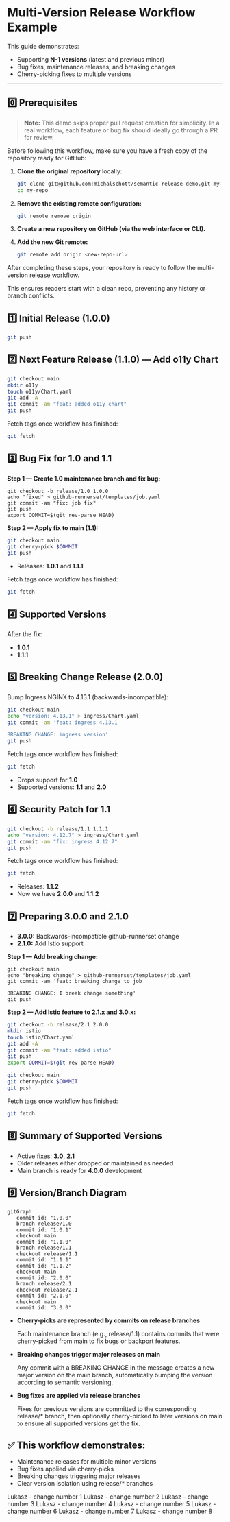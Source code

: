 # Multi-Version Release Workflow Example

This guide demonstrates:

- Supporting **N-1 versions** (latest and previous minor)
- Bug fixes, maintenance releases, and breaking changes
- Cherry-picking fixes to multiple versions

---

## 0️⃣ Prerequisites

> **Note:** This demo skips proper pull request creation for simplicity. In a real workflow, each feature or bug fix should ideally go through a PR for review.

Before following this workflow, make sure you have a fresh copy of the repository ready for GitHub:

1. **Clone the original repository** locally:

   ```bash
   git clone git@github.com:michalschott/semantic-release-demo.git my-repo
   cd my-repo

2. **Remove the existing remote configuration:**
   ```bash
   git remote remove origin
   ```

3. **Create a new repository on GitHub (via the web interface or CLI).**

4. **Add the new Git remote:**

   ```bash
   git remote add origin <new-repo-url>
   ```

After completing these steps, your repository is ready to follow the multi-version release workflow.

This ensures readers start with a clean repo, preventing any history or branch conflicts.

## 1️⃣ Initial Release (1.0.0)

```bash
git push
```

## 2️⃣ Next Feature Release (1.1.0) — Add o11y Chart

```bash
git checkout main
mkdir o11y
touch o11y/Chart.yaml
git add -A
git commit -am "feat: added o11y chart"
git push
```

Fetch tags once workflow has finished:

```bash
git fetch
```

## 3️⃣ Bug Fix for 1.0 and 1.1

**Step 1 — Create 1.0 maintenance branch and fix bug:**

```
git checkout -b release/1.0 1.0.0
echo "fixed" > github-runnerset/templates/job.yaml
git commit -am "fix: job fix"
git push
export COMMIT=$(git rev-parse HEAD)
```

**Step 2 — Apply fix to main (1.1):**

```bash
git checkout main
git cherry-pick $COMMIT
git push
```

* Releases: **1.0.1** and **1.1.1**

Fetch tags once workflow has finished:

```bash
git fetch
```

## 4️⃣ Supported Versions

After the fix:
* **1.0.1**
* **1.1.1**

## 5️⃣ Breaking Change Release (2.0.0)

Bump Ingress NGINX to 4.13.1 (backwards-incompatible):

```bash
git checkout main
echo "version: 4.13.1" > ingress/Chart.yaml
git commit -am 'feat: ingress 4.13.1

BREAKING CHANGE: ingress version'
git push
```

Fetch tags once workflow has finished:

```bash
git fetch
```

* Drops support for **1.0**
* Supported versions: **1.1** and **2.0**

## 6️⃣ Security Patch for 1.1

```bash
git checkout -b release/1.1 1.1.1
echo "version: 4.12.7" > ingress/Chart.yaml
git commit -am "fix: ingress 4.12.7"
git push
```

Fetch tags once workflow has finished:

```bash
git fetch
```

* Releases: **1.1.2**
* Now we have **2.0.0** and **1.1.2**

## 7️⃣ Preparing 3.0.0 and 2.1.0

* **3.0.0:** Backwards-incompatible github-runnerset change
* **2.1.0:** Add Istio support

**Step 1 — Add breaking change:**

```
git checkout main
echo "breaking change" > github-runnerset/templates/job.yaml
git commit -am 'feat: breaking change to job

BREAKING CHANGE: I break change something'
git push
```

**Step 2 — Add Istio feature to 2.1.x and 3.0.x:**
```bash
git checkout -b release/2.1 2.0.0
mkdir istio
touch istio/Chart.yaml
git add -A
git commit -am "feat: added istio"
git push
export COMMIT=$(git rev-parse HEAD)
```

```bash
git checkout main
git cherry-pick $COMMIT
git push
```

Fetch tags once workflow has finished:

```bash
git fetch
```

## 8️⃣ Summary of Supported Versions
* Active fixes: **3.0**, **2.1**
* Older releases either dropped or maintained as needed
* Main branch is ready for **4.0.0** development

## 9️⃣ Version/Branch Diagram

```mermaid
gitGraph
   commit id: "1.0.0"
   branch release/1.0
   commit id: "1.0.1"
   checkout main
   commit id: "1.1.0"
   branch release/1.1
   checkout release/1.1
   commit id: "1.1.1"
   commit id: "1.1.2"
   checkout main
   commit id: "2.0.0"
   branch release/2.1
   checkout release/2.1
   commit id: "2.1.0"
   checkout main
   commit id: "3.0.0"
```

* **Cherry-picks are represented by commits on release branches**

  Each maintenance branch (e.g., release/1.1) contains commits that were cherry-picked from main to fix bugs or backport features.

* **Breaking changes trigger major releases on main**

  Any commit with a BREAKING CHANGE in the message creates a new major version on the main branch, automatically bumping the version according to semantic versioning.

* **Bug fixes are applied via release branches**

  Fixes for previous versions are committed to the corresponding release/* branch, then optionally cherry-picked to later versions on main to ensure all supported versions get the fix.

## ✅ This workflow demonstrates:

* Maintenance releases for multiple minor versions
* Bug fixes applied via cherry-picks
* Breaking changes triggering major releases
* Clear version isolation using release/* branches


Lukasz - change number 1
Lukasz - change number 2
Lukasz - change number 3
Lukasz - change number 4
Lukasz - change number 5
Lukasz - change number 6
Lukasz - change number 7
Lukasz - change number 8